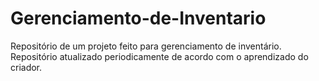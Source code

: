 # Gerenciamento-de-Inventario
Repositório de um projeto feito para gerenciamento de inventário. Repositório atualizado periodicamente de acordo com o aprendizado do criador.
